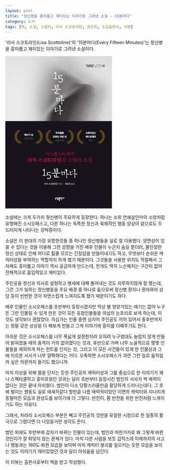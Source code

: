 ```yaml
---
layout: post
title: "정신병을 흥미롭고 재미있는 이야기로 그려낸 소설 - 15분마다"
category: 도서
tags: [책, 소설, 스릴러, 리사 스코토라인, 권도희, 소담출판사, 서평]
---
```


'리사 스코토라인(Lisa Scottoline)'의
'15분마다(Every Fifteen Minutes)'는
정신병을 흥미롭고 재미있는 이야기로 그려낸 소설이다.

![표지](/images/every-fifteen-minutes-book-h480.jpg)

소설에는 크게 두가지 정신병이 주요하게 등장한다.
하나는 소위 연쇄살인마의 소양처럼 유명해진 소시오패스고,
다른 하나는 독특한 정신과 육체적인 행동 양상이 겉으로도 두드러지게 나타나는 강박증이다.

소설은 이 현대의 가장 유명한것들 중 하나인 정신병들을 실로 잘 이용했다.
양면성이 있을 수 있다는 것을 이용해 그런 성향을 가진 배후 인물이 누군지 숨길 뿐더러,
불안정한 정신 상태로 인해 어디로 튈줄 모르는 긴장감을 만들어내기도 하고,
무엇보다 손쉬운 캐릭터성을 부여하는 역할까지 하게 했기 때문이다.
그것들을 사용한 위치도 적절해서 그 자체도 흥미롭고 이야기 역시 궁금하게 만드는데,
전개도 딱히 느슨해지는 구간이 없어 전체적으로 흡입력있고 재미있다.

주인공을 정신과 의사로 설정하고 병세에 대해 풀어내는 것도 지루하지않게 잘 했는데,
그건 그가 일하는 정신병동을 주요 배경 중 하나로 둠으로써
정신병 환자나 환자와의 상담 등이 빈번한 것이 자연스럽게 느껴지도록 했기 때문이기도 하다.

배후 인물인 소시오패스를 초반부터 등장시켰지만 막상 별 영양가있는 얘기는 없어
누구든 그런 인물일 수 있게 만든 것이 모든 등장인물들을 의심의 눈초리로 보게 하는데,
이것도 생각보다 괜찮았다.
의심가는 인물 중엔 심지어 주인공도 끼어 있어서
중후반까지는 정말 갖은 상상을 다 해보게 만들고 그게 이야기에 흥미를 더해주기도 한다.

아쉬운 것은 소시오패스를 너무 폭넓게 설정한지라
오히려 누구였대도 놀랍지 않게 만들어 밝혀졌을 때의 충격이 거의 없어졌다는 것과,
후반으로 가며 너무 노골적으로 몇몇 인물들을 제외하게 하는 힌트를 던지는 것,
그리고 이 모든 사건들이 있게 한 인물상과 그에 이르른 서사가 너무 얄팍하다는 거다.
오죽하면 소시오패스가 과연 그런 일로 움직일까 싶은 의문까지 들기도 했으니까.

마치 이상을 위해 몸을 던지는 듯한 주인공의 캐릭터성과
그를 중심으로 한 이야기가 꽤나 스펙타클하고 흥미로웠던 것과는 달리
초반부터 등장시킨 범인의 서사가 썩 매력이 없다는 것은 끝내 아쉬웠다.
범인이 다소 당황스러울만큼 황당하게 드러나는데다,
그 후에 벌이는 행동도 실로 애새끼같다 할만큼
나름 매력적이었던 이면의 캐릭터와 지나치게 동떨어진 모습과 완성도를 보이기에 더 그렇다.
반전이, 쫌 반전을 위한 반전처럼 느껴지기도 하는 이유다.

그래서, 차라리 소시오패스 부분은 빼고
주인공의 것만을 유일한 시점으로 한
일종의 활극으로 그렸다면 더 나았을거란 생각도 든다.

범인 외에도 후반부에 갑자기 바뀌는 인물이 있는데,
범인과 마찬가지로 왜 그렇게 바뀐 것인지가 잘 와닿지 않는 문제가 있다.
마치 다른 사람을 보듯 갑작스레 이제까지의 사고나 행동과는 180도 바뀐 모습을 보이며
마치 캐릭터 붕괴를 일으키는 듯한 모습을 보이는 것도
이야기가 재미있었던 것과 달리 아쉬움을 남긴다.



<div class="im im-info">
이 리뷰는 출판사로부터 책을 받고 작성했다.
</div>
